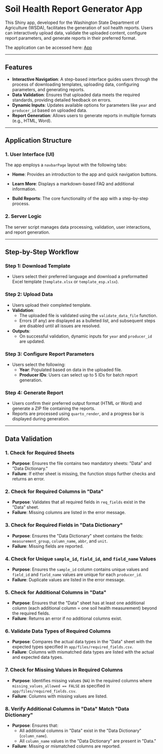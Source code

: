 # Soil Health Report Generator App

This Shiny app, developed for the Washington State Department of Agriculture (WSDA), facilitates the generation of soil health reports. Users can interactively upload data, validate the uploaded content, configure report parameters, and generate reports in their preferred format.

The application can be accessed here: [App](https://tshapiro.shinyapps.io/soil-health/)

------------------------------------------------------------------------

## Features

-   **Interactive Navigation**: A step-based interface guides users through the process of downloading templates, uploading data, configuring parameters, and generating reports.
-   **Data Validation**: Ensures that uploaded data meets the required standards, providing detailed feedback on errors.
-   **Dynamic Inputs**: Updates available options for parameters like `year` and `producer_id` based on uploaded data.
-   **Report Generation**: Allows users to generate reports in multiple formats (e.g., HTML, Word).

------------------------------------------------------------------------

## Application Structure

### 1. **User Interface (UI)**

The app employs a `navbarPage` layout with the following tabs:

-   **Home**: Provides an introduction to the app and quick navigation buttons.

-   **Learn More**: Displays a markdown-based FAQ and additional information.

-   **Build Reports**: The core functionality of the app with a step-by-step process.

### 2. **Server Logic**

The server script manages data processing, validation, user interactions, and report generation.

------------------------------------------------------------------------

## Step-by-Step Workflow

### **Step 1: Download Template**

-   Users select their preferred language and download a preformatted Excel template (`template.xlsx` or `template_esp.xlsx`).

### **Step 2: Upload Data**

-   Users upload their completed template.
-   **Validation**:
    -   The uploaded file is validated using the `validate_data_file` function.
    -   Errors (if any) are displayed as a bulleted list, and subsequent steps are disabled until all issues are resolved.
-   **Outputs**:
    -   On successful validation, dynamic inputs for `year` and `producer_id` are updated.

### **Step 3: Configure Report Parameters**

-   Users select the following:
    -   **Year**: Populated based on data in the uploaded file.
    -   **Producer IDs**: Users can select up to 5 IDs for batch report generation.

### **Step 4: Generate Report**

-   Users confirm their preferred output format (HTML or Word) and generate a ZIP file containing the reports.
-   Reports are processed using `quarto_render`, and a progress bar is displayed during generation.

------------------------------------------------------------------------

## **Data Validation**

### **1. Check for Required Sheets**

-   **Purpose**: Ensures the file contains two mandatory sheets: "Data" and "Data Dictionary."
-   **Failure**: If either sheet is missing, the function stops further checks and returns an error.

### **2. Check for Required Columns in "Data"**

-   **Purpose**: Validates that all required fields in `req_fields` exist in the "Data" sheet.
-   **Failure**: Missing columns are listed in the error message.

### **3. Check for Required Fields in "Data Dictionary"**

-   **Purpose**: Ensures the "Data Dictionary" sheet contains the fields: `measurement_group`, `column_name`, `abbr`, and `unit`.
-   **Failure**: Missing fields are reported.

### **4. Check for Unique `sample_id`, `field_id`, and `field_name` Values**

-   **Purpose**: Ensures the `sample_id` column contains unique values and `field_id` and `field_name` values are unique for each `producer_id`.
-   **Failure**: Duplicate values are listed in the error message.

### **5. Check for Additional Columns in "Data"**

-   **Purpose**: Ensures that the "Data" sheet has at least one additional column (each additional column = one soil health measurement) beyond the required fields.
-   **Failure**: Returns an error if no additional columns exist.

### **6. Validate Data Types of Required Columns**

-   **Purpose**: Compares the actual data types in the "Data" sheet with the expected types specified in `app/files/required_fields.csv`.
-   **Failure**: Columns with mismatched data types are listed with the actual and expected data types.

### **7. Check for Missing Values in Required Columns**

-   **Purpose**: Identifies missing values (`NA`) in the required columns where `missing_values_allowed == FALSE` as specified in `app/files/required_fields.csv`.
-   **Failure**: Columns with missing values are listed.

### **8. Verify Additional Columns in "Data" Match "Data Dictionary"**

-   **Purpose**: Ensures that:
    -   All additional columns in "Data" exist in the "Data Dictionary" (`column_name`).
    -   All `column_name` values in the "Data Dictionary" are present in "Data."
-   **Failure**: Missing or mismatched columns are reported.
